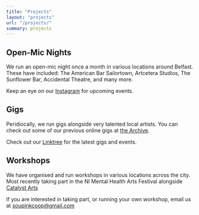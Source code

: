 ```yaml
---
title: "Projects"
layout: "projects"
url: "/projects/"
summary: projects
---
```



## Open-Mic Nights

We run an open-mic night once a month in various locations around Belfast. These have included: The American Bar Sailortown, Artcetera Studios, The Sunflower Bar, Accidental Theatre, and many more.

Keep an eye on our [Instagram](https://instagram.com/soupinkcoop) for upcoming events. 


## Gigs

Peridiocally, we run gigs alongside very talented local artists. You can check out some of our previous online gigs at [the Archive](https://soup.ink/archive). 

Check out our [Linktree](https://linktr.ee/admin) for the latest gigs and events.

## Workshops

We have organised and run workshops in various locations across the city. Most recently taking part in the NI Mental Health Arts Festival alongside [Catalyst Arts](https://www.catalystarts.org.uk/)

If you are interested in taking part, or running your own workshop, email us at [soupinkcoop@gmail.com](mailto:soupinkcoop@gmail.com)
